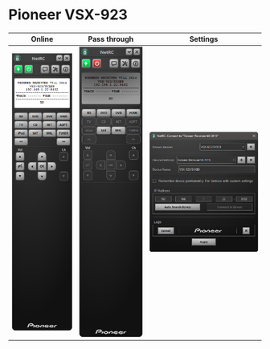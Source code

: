 # Pioneer VSX-923

| Online | Pass through | Settings
|--|--| --|
| ![Online](./VSX-923.png) | ![Pass through](./VSX-923-pt.png) | ![Settings](./settings.png)



